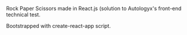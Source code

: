Rock Paper Scissors made in React.js (solution to Autologyx's front-end technical test.

Bootstrapped with create-react-app script. 


